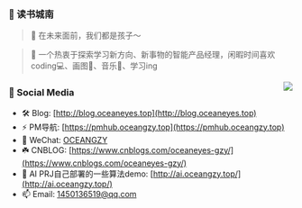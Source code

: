 ### 👋 读书城南
> 🤔 在未来面前，我们都是孩子～

> :orange_book: 一个热衷于探索学习新方向、新事物的智能产品经理，闲暇时间喜欢coding💻、画图🎨、音乐🎵、学习ing


<img align="right" src="https://github-readme-stats.vercel.app/api?username=OcaenEyes&show_icons=true&icon_color=CE1D2D&text_color=718096&bg_color=ffffff&hide_title=true" />

### 👋 Social Media

- 🛠️ Blog: [http://blog.oceaneyes.top](http://blog.oceaneyes.top)
- ⚡ PM导航: [https://pmhub.oceangzy.top](https://pmhub.oceangzy.top)
- 💬 WeChat: [OCEANGZY](https://oceaneyes.top/img/wechatqrcode.jpg)
- ☘️ CNBLOG: [https://www.cnblogs.com/oceaneyes-gzy/](https://www.cnblogs.com/oceaneyes-gzy/)
- 🌱 AI PRJ自己部署的一些算法demo: [http://ai.oceangzy.top/](http://ai.oceangzy.top/)
- 📫 Email: 1450136519@qq.com






<!--
**OcaenEyes/OcaenEyes** is a ✨ _special_ ✨ repository because its `README.md` (this file) appears on your GitHub profile.

Here are some ideas to get you started:
- :hammer: Creator of applications and frameworks
- :ram: Founder the ObjCCN
- :meat_on_bone: Meat lover
- 🔭 I’m currently working on ...
- 🌱 I’m currently learning ...
- 👯 I’m looking to collaborate on ...
- 🤔 I’m looking for help with ...
- 💬 Ask me about ...
- 📫 How to reach me: ...
- 😄 Pronouns: ...
- ⚡ Fun fact: ...
-->
